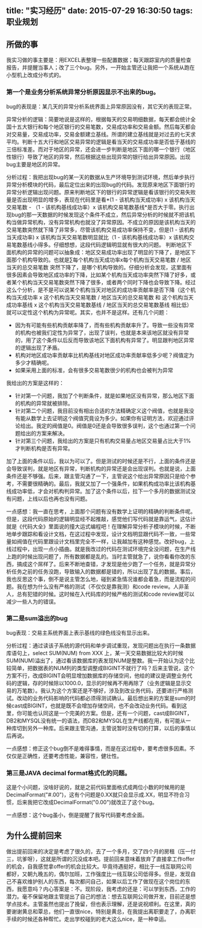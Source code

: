 title: "实习经历"
date: 2015-07-29 16:30:50
tags: 职业规划
---

## 所做的事
我实习做的事主要是：用EXCEL表整理一些配置数据；每天跟踪室内的质量检查报告，并提醒当事人；改了三个bug。另外，一开始主管还让我把一个系统从跑在小型机上改成分布式的。
<!-- more --> 
### 第一个是业务分析系统异常分析原因显示不出来的bug。
bug的表现是：某几天的异常分析系统界面上异常原因没有，其它天的表现正常。

异常分析的逻辑：简要地说是这样的，根据每天的交易明细数据，每天都会统计全国十五大银行和每个地区银行的交易笔数，交易成功率和交易金额。然后每天都会对交易量，交易成功率，交易金额建立基线。所谓的建立基线就是对过去的七天求平均。判断十五大行和地区交易异常的逻辑是看当天的交易成功率是否低于基线的三倍标准差。而对于地区的异常，还会进一步判断是地区下面的哪一个银行（地区性银行）导致了地区的异常，然后根据这些出现异常的银行给出异常原因。出现bug主要是地区的异常。

分析过程：我把出现bug的某一天的数据从生产环境导到测试环境，然后单步执行异常分析模块的代码，最后定位出来的出现bug的代码。发现原来地区下面银行的异常分析逻辑出现问题。原来判断地区下的银行的异常逻辑是看该银行的交易失败量是否出现明显的增多，表现在代码里是看*(1 - 该机构当天成功率) x 该机构当天交易笔数 - （1 - 该机构基线成功率）x 该机构交易笔数基线*是否大于零。执行出现bug的那一天数据的时候发现这个条件不成立，然后异常分析的时候就不把该机构当做异常机构，没有异常机构也就没了异常原因。不成立的原因是该机构当天的交易笔数突然就下降了非常多，尽管该机构交易成功率保持不变，但是(1 - 该机构当天成功率) x 该机构当天交易笔数明显就比（1 - 该机构基线成功率）x 该机构交易笔数基线小得多。仔细想想，这段代码逻辑明显就有很大的问题。
判断地区下面机构的异常的问题可以抽象成：地区交易成功率出现了明显的下降了，是地区下面那个机构导致的。也就是∑每个机构当天成功率x每个机构当天交易笔数 / 地区当天的总交易笔数 突然下降了，是哪个机构导致的。仔细分析会发现，这里面有很多因素会导致地区成功率的下降，比如某个机构当天成功率突然下降了好多，或者某个机构当天交易笔数突然下降了很多，或者两个同时下降也会导致下降。经过这么个分析，是不是可以说某个机构当天对地区的成功率贡献率是否下降（这个机构当天成功率 x 这个机构当天交易笔数 / 地区当天的总交易笔数 和 这个机构当天成功率基线 x 这个机构当天交易笔数基线 / 地区当天的总交易笔数基线 相比低）就可以定性这个机构为异常呢。其实，也并不是这样。还有几个问题：

+ 因为有可能有些机构贡献率降了，而有些机构贡献率升了。导致一些没有异常的机构也被我们定性为异常了，出现了误判，也就是本来该地区就没有异常的，用了这个条件以后反而导致该地区下面机构有异常了。明显跟判地区异常的逻辑出现了矛盾。
+ 机构对地区成功率贡献率比机构基线对地区成功率贡献率低多少呢？阀值定为多少才精确呢。
+ 如果采用上面的标准，会有很多交易笔数很少的机构也会被判为异常

我给出的方案是这样的：
+ 针对第一个问题，我加了个判断条件，就是如果地区没有异常，那么地区下面的机构的异常就被排除。
+ 针对第二个问题，我目前没有相出合适的方法精确定义这个阀值，也就是我没有能从数学上去证明这个阀值究竟设为多少。如果你有证明方法，欢迎通过评论给出。我定的阀值是0。阀值是0还是会导致很多误判，这个也通过第一个问题给出的方案来解决。
+ 针对第三个问题，我给出的方案是只有机构交易量占地区交易量占比大于1%才判断机构是否有异常。

加了上面的条件以后，我以为可以了。但是测试的时候还是不行，上面的条件还是会导致误判，就是地区有异常，判断机构的异常还是会出现误判。也就是说，上面条件还是不够强。后来，跟主管沟通了一下，主管说这个给出异常原因只是给个参考，不需要很精确的。最后，我就又加了一个强条件，如果机构成功率比该机构基线成功率低，才会对机构判异常。加了这个条件以后，拉下一个多月的数据测试没有问题，上线以后也再也没有问题。

一点感想：我一直在思考，上面那个问题有没有数学上证明的精确的判断条件呢。但是，这段代码原始的逻辑明显经不起推敲，感觉他们写代码就是靠运气，这估计就是《代码大全》里面说的撞大运式编程吧！在理解异常分析子模块的时候，不断地单步跟踪和看设计文档，在这过程中发现，设计文档明显跟代码不一致，一些常量如阀值在代码里跟设计文档里完全不一样，让我越加有这种感觉。改好bug，上线过程中，出现一点小插曲。就是我改过的代码在测试环境完全没问题，在生产线上跑的时候出现问题了，所有数据都是乱的。当时主管就急了，说你看看你改的东西，搞成这个屌样了。后来不断地查错，才发现是他少跑了一个任务，就是异常分析任务之前的任务没跑，导致输入的数据都是错的，所以出现了乱的数据。事后，我也反思这个事，倒不是说主管怎么地，碰到紧急情况谁都会着急，而是流程的问题。我在想为什么没有严格的测试（不仅仅是靠我测）和code review。人非圣人，总有犯错的时候。这时候在入代码库的时候严格的测试和code review就可以减少一些人为的错误。

### 第二是sum溢出的bug
bug表现：交易主系统界面上表示基线的绿色线没有显示出来。

分析过程：通过读该子系统的源代码和单步调试重现，发现问题出在执行一条数据库语句上，select SUM(NUM) from XXX 上，某一天交易数据比较大的时候SUM(NUM)溢出了，通过看该数据库的表发现NUM是整数。我一开始认为这个比较简单，把数据表的NUM列的类型调整成BIGINT不就行了吗？后来主管说，这个方案不行，改成BIGINT会明显增加数据库的存储空间，他给的建议是调整业务代码的逻辑，存的时候除以1000.0，显示的时候再不用再除了（业务逻辑是显示交易的万笔数）。我认为这个方案还是不够好，涉及到改业务代码，还要进行严格测试。改动的业务代码影响的代码都必须得测试确认。最后想出来的方案是sum的时候cast成BIGINT，也就是既不会增加存储空间，也不会改动业务代码。看到这里，你可能也认同这是一个完美的方案。但是，还有一个问题，cast成BIGINT，DB2和MYSQL没有统一的语法，而DB2和MYSQL在生产线都在用，有可能从一种库切到另外一种库。后来跟主管沟通，主管说暂时没有切的打算，以后的事情以后再说。

一点感想：修正这个bug倒不是难得事情，而是在这过程中，要考虑很多因素。不仅仅是正确性，还要考虑性能，兼容性，健壮性。

### 第三是JAVA decimal format格式化的问题。
这是个小问题，没啥好说的，就是之前代码里面格式成两位小数的时候用的是DecimalFormat("#.00")，这有个问题是0.XX就只会显示成.XX，明显不符合习惯，后来我把它改成DecimalFormat("0.00")就改正了这个bug。

一点感想：这个bug虽小，倒是提醒了我写代码要考虑全面。

## 为什么提前回来
做出提前回来的决定是考虑了很久的，去了一个多月，交了四个月的房租（压一付三，坑爹呀），这就是所谓的沉没成本吧。提前回来意味着放弃了直接拿工作offer的机会，自我感觉拿offer的机会比较大。毕竟待遇挺好，相比于一线互联网公司都好，又朝九晚五的，偶尔加班，工作强度比一线互联公司低得多。但是，发现自己不喜欢维护别人的东西，每次都问自己，如果以后工作了做现在这个岗位的东西，我愿意吗？内心答案是：不。现阶段，我考虑的还是：可以学到东西，工作的潜力。毫不保留地跟主管提出了自己的想法：想去互联网公司做开发，目前还是想学点技术。主管虽然也提出了挽留，但也表示理解，还是说祝顺利。在这里，真的要谢谢黄总和覃总，他们一直很nice，特别是黄总，在我提出离职要走了，办离职手续的时候还各种帮忙。走出学校碰到的老大这么nice，是一种幸运。